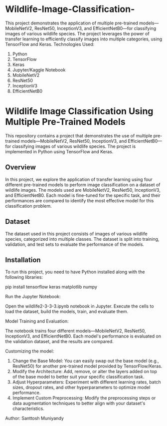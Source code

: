 # Wildlife-Image-Classification-
This project demonstrates the application of multiple pre-trained models—MobileNetV2, ResNet50, InceptionV3, and EfficientNetB0—for classifying images of various wildlife species. The project leverages the power of transfer learning to efficiently classify images into multiple categories, using TensorFlow and Keras. 
Technologies Used:
1. Python
2. TensorFlow
3. Keras
4. Jupyter/Kaggle Notebook
5. MobileNetV2
6. ResNet50
7. InceptionV3
8. EfficientNetB0


# Wildlife Image Classification Using Multiple Pre-Trained Models

This repository contains a project that demonstrates the use of multiple pre-trained models—MobileNetV2, ResNet50, InceptionV3, and EfficientNetB0—for classifying images of various wildlife species. The project is implemented in Python using TensorFlow and Keras.

## Overview

In this project, we explore the application of transfer learning using four different pre-trained models to perform image classification on a dataset of wildlife images. The models used are MobileNetV2, ResNet50, InceptionV3, and EfficientNetB0. Each model is fine-tuned for the specific task, and their performances are compared to identify the most effective model for this classification problem.

## Dataset

The dataset used in this project consists of images of various wildlife species, categorized into multiple classes. The dataset is split into training, validation, and test sets to evaluate the performance of the models.

## Installation

To run this project, you need to have Python installed along with the following libraries:

pip install tensorflow keras matplotlib numpy

Run the Jupyter Notebook:

Open the wildlife2-3-3-3.ipynb notebook in Jupyter.
Execute the cells to load the dataset, build the models, train, and evaluate them.


Model Training and Evaluation:

The notebook trains four different models—MobileNetV2, ResNet50, InceptionV3, and EfficientNetB0. 
Each model's performance is evaluated on the validation dataset, and the results are compared.

Customizing the model:

1. Change the Base Model: You can easily swap out the base model (e.g., ResNet50) for another pre-trained model provided by TensorFlow/Keras.
2. Modify the Architecture: Add, remove, or alter the layers added on top of the base model to better suit your specific classification task.
3. Adjust Hyperparameters: Experiment with different learning rates, batch sizes, dropout rates, and other hyperparameters to optimize model performance.
4. Implement Custom Preprocessing: Modify the preprocessing steps or data augmentation techniques to better align with your dataset's characteristics.


Author: Santtosh Muniyandy
